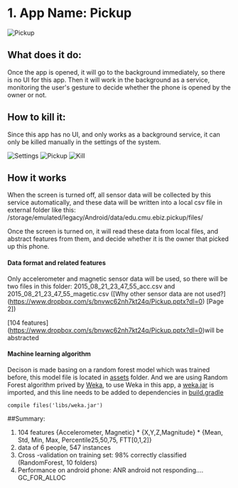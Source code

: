# 1. App Name: Pickup 
![Pickup](https://raw.githubusercontent.com/miworking/XFactor_PickupRecognition/master/app/src/main/res/mipmap-xhdpi/ic_launcher.png)

## What does it do:
Once the app is opened, it will go to the background immediately, so there is no UI for this app.
Then it will work in the background as a service, monitoring the user's gesture to decide whether the phone is opened by the owner or not.


## How to kill it:
 Since this app has no UI, and only works as a background service, it can only be killed manually in the settings of the system.
 
 ![Settings](https://lh4.googleusercontent.com/DGbT7aMeklh3Kn6Aj3HtO56_wCn2o7ovyYU7ZGLsUVUcNKTYjPEjhULFSYfioYmJnUsOkKmpbpMUh7U=w1000-h398-rw)
![Pickup](https://lh3.googleusercontent.com/FUaJlwOMH3q72a0aJRSn2tNsLKyhA8YvXzwsq14-ubm2TZAZO-NsmGeKkyzDb-ERfW-BFxJg8Evix-M=w1000-h398-rw)
![Kill](https://lh5.googleusercontent.com/USqPWuuFbBb-VnK4VJbg47UR4HUTKxirfc79NFk7-p0W-2bF7kmpggjR2JlyRB1bSOxTn78CIg9QDvQ=w1000-h398-rw)

## How it works
When the screen is turned off, all sensor data will be collected by this service automatically, and these data will be written into a local csv file in external folder like this: /storage/emulated/legacy/Android/data/edu.cmu.ebiz.pickup/files/


Once the screen is turned on, it will read these data from local files, and abstract features from them, and decide whether it is the owner that picked up this phone. 

#### Data format and related features
Only accelerometer and magnetic sensor data will be used, so there will be two files in this folder: 2015_08_21_23_47_55_acc.csv and 2015_08_21_23_47_55_magetic.csv  ([Why other sensor data are not used?] 
(https://www.dropbox.com/s/bnvwc62nh7kt24q/Pickup.pptx?dl=0) [Page 2])

[104 features] (https://www.dropbox.com/s/bnvwc62nh7kt24q/Pickup.pptx?dl=0)will be abstracted





#### Machine learning algorithm 
Decison is made basing on a random forest model which was trained before, this model file is located in [assets](https://github.com/miworking/XFactor_PickupRecognition/tree/master/app/src/main/assets) folder. And we are using Random Forest algorithm prived by [Weka](https://www.google.com/url?sa=t&rct=j&q=&esrc=s&source=web&cd=1&ved=0CB8QFjAAahUKEwjusbKs5bvHAhXKez4KHb80D3M&url=http%3A%2F%2Fwww.cs.waikato.ac.nz%2Fml%2Fweka%2F&ei=VvLXVe6uL8r3-QG_6byYBw&usg=AFQjCNEPpma7O48lI77yyDpwoLXe7vLqHQ&sig2=nmy5t8rpWRtkwt_DOQBD9g&cad=rjt), to use Weka in this app, a [weka.jar](https://github.com/miworking/XFactor_PickupRecognition/blob/master/app/libs/weka.jar) is imported, and this line needs to be added to dependencies in [build.gradle](https://github.com/miworking/XFactor_PickupRecognition/blob/master/app/build.gradle#L27)

`compile files('libs/weka.jar')`






##Summary:
 
1. 104 features
{Accelerometer, Magnetic} * {X,Y,Z,Magnitude} * {Mean, Std, Min, Max, Percentile25,50,75, FTT[0,1,2]}
2. data of 6 people, 547 instances
3. Cross -validation on training set: 98% correctly classified (RandomForest, 10 folders)
4. Performance on android phone: ANR android not responding....  GC_FOR_ALLOC 
 
